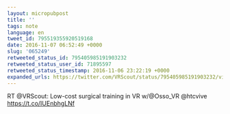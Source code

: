 ```yaml
---
layout: micropubpost
title: ''
tags: note
language: en
tweet_id: 795519355920519168
date: 2016-11-07 06:52:49 +0000
slug: '065249'
retweeted_status_id: 795405985191903232
retweeted_status_user_id: 71895597
retweeted_status_timestamp: 2016-11-06 23:22:19 +0000
expanded_urls: https://twitter.com/VRScout/status/795405985191903232/video/1,https://twitter.com/VRScout/status/795405985191903232/video/1
---
```

RT @VRScout: Low-cost surgical training in VR w/@Osso_VR @htcvive https://t.co/IUEnbhgLNf
